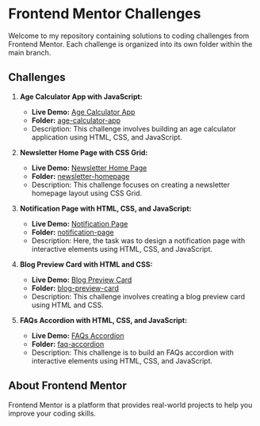 # Frontend Mentor Challenges

Welcome to my repository containing solutions to coding challenges from Frontend Mentor. Each challenge is organized into its own folder within the main branch.

## Challenges

1. **Age Calculator App with JavaScript:**
   - **Live Demo:** [Age Calculator App](https://age-calculator-js-html-css.netlify.app)
   - **Folder:** [age-calculator-app](/age-calculator-app-challenge)
   - Description: This challenge involves building an age calculator application using HTML, CSS, and JavaScript.

2. **Newsletter Home Page with CSS Grid:**
   - **Live Demo:** [Newsletter Home Page](https://newshomepage-css-grid.netlify.app)
   - **Folder:** [newsletter-homepage](/news-homepage-css-grid)
   - Description: This challenge focuses on creating a newsletter homepage layout using CSS Grid.

3. **Notification Page with HTML, CSS, and JavaScript:**
   - **Live Demo:** [Notification Page](https://notification-page-js.netlify.app)
   - **Folder:** [notification-page](/notification-page-challenge)
   - Description: Here, the task was to design a notification page with interactive elements using HTML, CSS, and JavaScript.

4. **Blog Preview Card with HTML and CSS:**
   - **Live Demo:** [Blog Preview Card](https://blog-preview-card-html-and-css.netlify.app)
   - **Folder:** [blog-preview-card](/blog-preview-card)
   - Description: This challenge involves creating a blog preview card using HTML and CSS.

5. **FAQs Accordion with HTML, CSS, and JavaScript:**
   - **Live Demo:** [FAQs Accordion](https://faq-accordion-html-css-js.netlify.app)
   - **Folder:** [faq-accordion](/faq-accordion)
   - Description: This challenge is to build an FAQs accordion with interactive elements using HTML, CSS, and JavaScript.

## About Frontend Mentor

Frontend Mentor is a platform that provides real-world projects to help you improve your coding skills.
